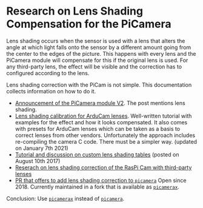 # Research on Lens Shading Compensation for the PiCamera

Lens shading occurs when the sensor is used with a lens that alters the angle at which light falls onto the sensor by a different amount going from the center to the edges of the picture. This happens with every lens and the PiCamera module will compensate for this if the original lens is used. For any third-party lens, the effect will be visible and the correction has to configured according to the lens.

Lens shading correction with the PiCam is not simple. This documentation collects information on how to do it.

* [Announcement of the PiCamera module V2](https://www.raspberrypi.org/blog/new-8-megapixel-camera-board-sale-25/). The post mentions lens shading.
* [Lens shading calibration for ArduCam lenses](https://www.arducam.com/docs/cameras-for-raspberry-pi/native-raspberry-pi-cameras/lens-shading-calibration/). Well-written tutorial with examples for the effect and how it looks compensated. It also comes with presets for ArduCam lenses which can be taken as a basis to correct lenses from other vendors. Unfortunately the approach includes re-compiling the camera C code. There must be a simpler way. (updated on January 7th 2021)
* [Tutorial and discussion on custom lens shading tables](https://www.raspberrypi.org/forums/viewtopic.php?f=43&t=190586&sid=ccaae62a565eae381e01a203ae385674) (posted on August 10th 2017)
* [Reserach on lens shading correction of the RasPi Cam with third-party lenses](https://arxiv.org/abs/1911.13295)
* [PR that offers to add lens shading correction to `picamera`](https://github.com/waveform80/picamera/pull/470) Open since 2018. Currently maintained in a fork that is available as [`picamerax`](https://pypi.org/project/picamerax/).

Conclusion: Use [`picamerax`](https://pypi.org/project/picamerax/) instead of [`picamera`](https://pypi.org/project/picamera/).